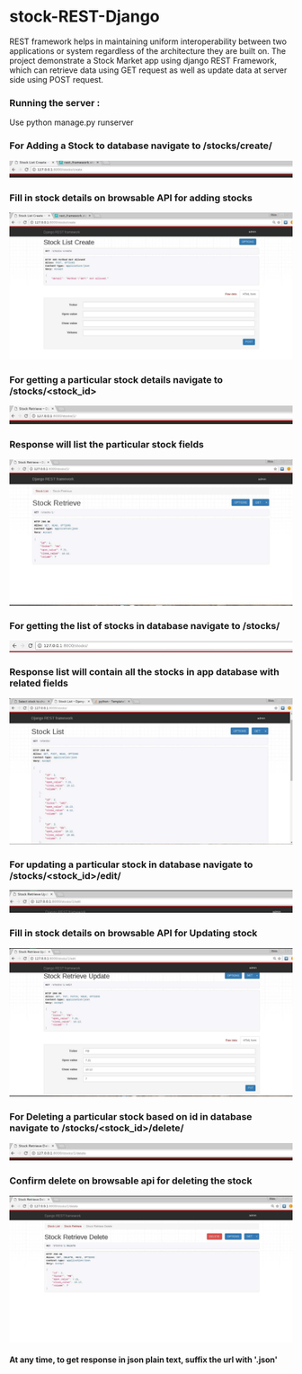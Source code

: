 # stock-REST-Django
REST framework helps in maintaining uniform interoperability between two applications or system regardless of the architecture they are built on.
The project demonstrate a Stock Market app using django REST Framework, which can retrieve data using GET request as well as update data at server side using POST request.


### Running the server :
Use python manage.py runserver



### For Adding a Stock to database navigate to /stocks/create/

![Alt text](/readme_images/create_url.jpg?raw=true "Url for adding stock to Database")

### Fill in stock details on browsable API for adding stocks

![Alt text](/readme_images/create.jpg?raw=true "Adding stocks to Database")




### For getting a particular stock details navigate to /stocks/<stock_id>

![Alt text](/readme_images/retrieve_one_url.jpg?raw=true "REtrieve URL")

### Response will list the particular stock fields

![Alt text](/readme_images/retrieve_one.jpg?raw=true "Retrieve One stock from database based ok PK")




### For getting the list of stocks in database navigate to /stocks/

![Alt text](/readme_images/url.jpg?raw=true "List all stocks in Database")

### Response list will contain all the stocks in app database with related fields

![Alt text](/readme_images/get.jpg?raw=true "Url to List stocks")




### For updating a particular stock in database navigate to /stocks/<stock_id>/edit/

![Alt text](/readme_images/update_url.jpg?raw=true "Updating a single stock")

### Fill in stock details on browsable API for Updating stock

![Alt text](/readme_images/update.jpg?raw=true "Stock Update Url")




### For Deleting a particular stock based on id in database navigate to /stocks/<stock_id>/delete/

![Alt text](/readme_images/delete_url.jpg?raw=true "Stock Delete Url")

### Confirm delete on browsable api for deleting the stock

![Alt text](/readme_images/delete.jpg?raw=true "Delete a single Stock")



#### At any time, to get response in json plain text, suffix the url with '.json'
